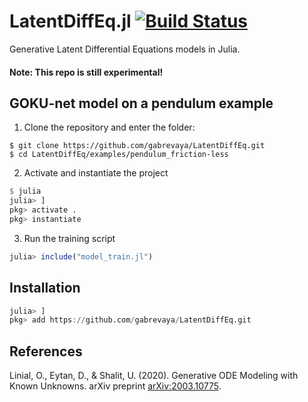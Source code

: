 # LatentDiffEq.jl [![Build Status](https://api.travis-ci.com/gabrevaya/LatentDiffEq.svg?branch=master)](https://travis-ci.com/github/gabrevaya/LatentDiffEq)

Generative Latent Differential Equations models in Julia.

#### Note: This repo is still experimental!

## GOKU-net model on a pendulum example
1. Clone the repository and enter the folder:
```
$ git clone https://github.com/gabrevaya/LatentDiffEq.git
$ cd LatentDiffEq/examples/pendulum_friction-less
```
2. Activate and instantiate the project
```julia
$ julia
julia> ]
pkg> activate .
pkg> instantiate
```
3. Run the training script
```julia
julia> include("model_train.jl")
```

## Installation

```julia
julia> ]
pkg> add https://github.com/gabrevaya/LatentDiffEq.git
```


## References

Linial, O., Eytan, D., & Shalit, U. (2020). Generative ODE Modeling with Known Unknowns. arXiv preprint [arXiv:2003.10775](https://arxiv.org/abs/2003.10775).
